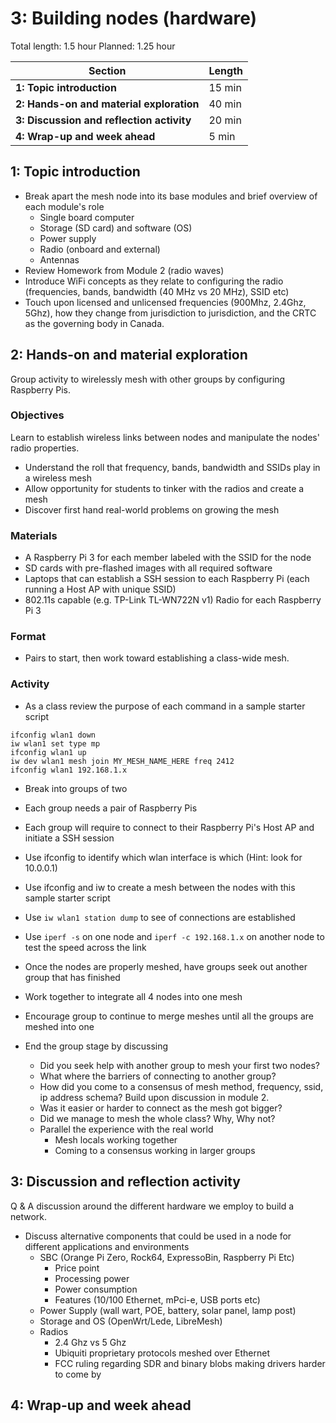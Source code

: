 # 3: Building nodes (hardware)

Total length:  1.5 hour
Planned:      1.25 hour

| **Section**                                        | **Length** |
|----------------------------------------------------|------------|
| **1: Topic introduction**                          | 15 min     |
| **2: Hands-on and material exploration**           | 40 min     |
| **3: Discussion and reflection activity**          | 20 min     |
| **4: Wrap-up and week ahead**                      | 5 min      |

## 1: Topic introduction
* Break apart the mesh node into its base modules and brief overview of each module's role
  * Single board computer
  * Storage (SD card) and software (OS)
  * Power supply
  * Radio (onboard and external)
  * Antennas
* Review Homework from Module 2 (radio waves)
* Introduce WiFi concepts as they relate to configuring the radio (frequencies, bands, bandwidth (40 MHz vs 20 MHz), SSID etc)
* Touch upon licensed and unlicensed frequencies (900Mhz, 2.4Ghz, 5Ghz), how they change from jurisdiction to jurisdiction, and the CRTC as the governing body in Canada.

## 2: Hands-on and material exploration

Group activity to wirelessly mesh with other groups by configuring Raspberry Pis.

### Objectives

Learn to establish wireless links between nodes and manipulate the nodes' radio properties.
* Understand the roll that frequency, bands, bandwidth and SSIDs play in a wireless mesh
* Allow opportunity for students to tinker with the radios and create a mesh
* Discover first hand real-world problems on growing the mesh

### Materials

* A Raspberry Pi 3 for each member labeled with the SSID for the node
* SD cards with pre-flashed images with all required software 
* Laptops that can establish a SSH session to each Raspberry Pi (each running a Host AP with unique SSID) 
* 802.11s capable (e.g. TP-Link TL-WN722N v1) Radio for each Raspberry Pi 3 

### Format

* Pairs to start, then work toward establishing a class-wide mesh.

### Activity

* As a class review the purpose of each command in a sample starter script
```
ifconfig wlan1 down
iw wlan1 set type mp
ifconfig wlan1 up
iw dev wlan1 mesh join MY_MESH_NAME_HERE freq 2412
ifconfig wlan1 192.168.1.x
```
* Break into groups of two
* Each group needs a pair of Raspberry Pis
* Each group will require to connect to their Raspberry Pi's Host AP and initiate a SSH session
* Use ifconfig to identify which wlan interface is which (Hint: look for 10.0.0.1)
* Use ifconfig and iw to create a mesh between the nodes with this sample starter script
* Use `iw wlan1 station dump` to see of connections are established
* Use `iperf -s` on one node and `iperf -c 192.168.1.x` on another node to test the speed across the link
* Once the nodes are properly meshed, have groups seek out another group that has finished
* Work together to integrate all 4 nodes into one mesh
* Encourage group to continue to merge meshes until all the groups are meshed into one

* End the group stage by discussing
  * Did you seek help with another group to mesh your first two nodes?
  * What where the barriers of connecting to another group?
  * How did you come to a consensus of mesh method, frequency, ssid, ip address schema? Build upon discussion in module 2.
  * Was it easier or harder to connect as the mesh got bigger?
  * Did we manage to mesh the whole class? Why, Why not?
  * Parallel the experience with the real world
    * Mesh locals working together
    * Coming to a consensus working in larger groups
  
## 3: Discussion and reflection activity

Q & A discussion around the different hardware we employ to build a network.

* Discuss alternative components that could be used in a node for different applications and environments
  * SBC (Orange Pi Zero, Rock64, ExpressoBin, Raspberry Pi Etc)
    * Price point
    * Processing power
    * Power consumption
    * Features (10/100 Ethernet, mPci-e, USB ports etc)
  * Power Supply (wall wart, POE, battery, solar panel, lamp post)
  * Storage and OS (OpenWrt/Lede, LibreMesh)
  * Radios 
    * 2.4 Ghz vs 5 Ghz
    * Ubiquiti proprietary protocols meshed over Ethernet
    * FCC ruling regarding SDR and binary blobs making drivers harder to come by

## 4: Wrap-up and week ahead

